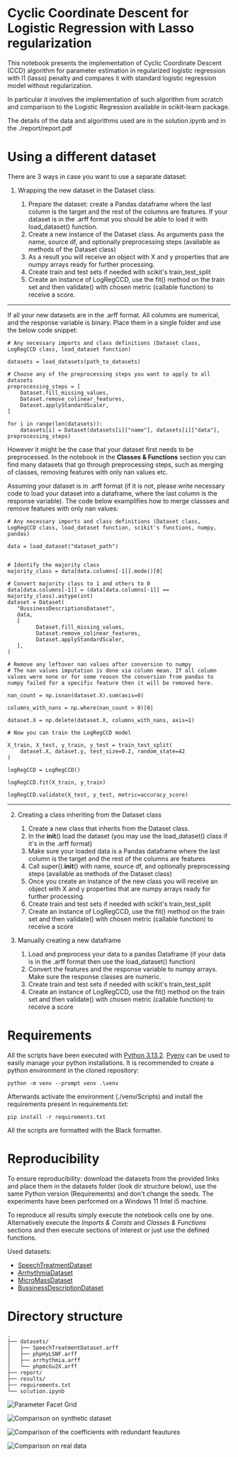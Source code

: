 # Cyclic Coordinate Descent for Logistic Regression with Lasso regularization

This notebook presents the implementation of Cyclic Coordinate Descent (CCD) algorithm for parameter
estimation in regularized logistic regression with l1 (lasso) penalty and compares it with standard
logistic regression model without regularization.

In particular it involves the implementation of such algorithm from scratch and comparison to the Logistic Regression available in scikit-learn package.

The details of the data and algorithms used are in the solution.ipynb and in the ./report/report.pdf

# Using a different dataset

There are 3 ways in case you want to use a separate dataset:

1. Wrapping the new dataset in the Dataset class:

   1. Prepare the dataset: create a Pandas dataframe where the last column is the target and the rest of the columns are features. If your dataset is in the .arff format you should be able to load it with load_dataset() function.
   2. Create a new instance of the Dataset class. As arguments pass the name, source df, and optionally preprocessing steps (available as methods of the Dataset class)
   3. As a result you will receive an object with X and y properties that are numpy arrays ready for further processing.
   4. Create train and test sets if needed with scikit's train_test_split
   5. Create an instance of LogRegCCD, use the fit() method on the train set and then validate() with chosen metric (callable function) to receive a score.

---

If all your new datasets are in the .arff format. All columns are numerical, and the response variable is binary. Place them in a single folder and use the below code snippet:

```{python}
# Any necessary imports and class definitions (Dataset class, LogRegCCD class, load_dataset function)

datasets = load_datasets(path_to_datasets)

# Choose any of the preprocessing steps you want to apply to all datasets
preprocessing_steps = [
    Dataset.fill_missing_values,
    Dataset.remove_colinear_features,
    Dataset.applyStandardScaler,
]

for i in range(len(datasets)):
    datasets[i] = Dataset(datasets[i]["name"], datasets[i]["data"], preprocessing_steps)
```

However it might be the case that your dataset first needs to be preprocessed. In the notebook in the **Classes & Functions** section you can find many datasets that go through preprocessing steps, such as merging of classes, removing features with only nan values etc.

Assuming your dataset is in .arff format (if it is not, please write necessary code to load your dataset into a dataframe, where the last column is the response variable). The code below examplifies how to merge classses and remove features with only nan values:

```{python}
# Any necessary imports and class definitions (Dataset class, LogRegCCD class, load_dataset function, scikit's functions, numpy, pandas)

data = load_dataset("dataset_path")


# Identify the majority class
majority_class = data[data.columns[-1]].mode()[0]

# Convert majority class to 1 and others to 0
data[data.columns[-1]] = (data[data.columns[-1]] == majority_class).astype(int)
dataset = Dataset(
   "BussinessDescriptionsDataset",
   data,
   [
         Dataset.fill_missing_values,
         Dataset.remove_colinear_features,
         Dataset.applyStandardScaler,
   ],
)

# Remove any leftover nan values after conversion to numpy 
# The nan values imputation is done via column mean. If all column values were none or for some reason the conversion from pandas to numpy failed for a specific feature then it will be removed here.

nan_count = np.isnan(dataset.X).sum(axis=0)

columns_with_nans = np.where(nan_count > 0)[0]

dataset.X = np.delete(dataset.X, columns_with_nans, axis=1)

# Now you can train the LogRegCCD model

X_train, X_test, y_train, y_test = train_test_split(
    dataset.X, dataset.y, test_size=0.2, random_state=42
)

logRegCCD = LogRegCCD()

logRegCCD.fit(X_train, y_train)

logRegCCD.validate(X_test, y_test, metric=accuracy_score)
```

---

2. Creating a class inheriting from the Dataset class

   1. Create a new class that inherits from the Dataset class.
   2. In the **init**() load the dataset (you may use the load_dataset() class if it's in the .arff format)
   3. Make sure your loaded data is a Pandas dataframe where the last column is the target and the rest of the columns are features
   4. Call super().**init**() with name, source df, and optionally preprocessing steps (available as methods of the Dataset class)
   5. Once you create an instance of the new class you will receive an object with X and y properties that are numpy arrays ready for further processing.
   6. Create train and test sets if needed with scikit's train_test_split
   7. Create an instance of LogRegCCD, use the fit() method on the train set and then validate() with chosen metric (callable function) to receive a score

3. Manually creating a new dataframe

   1. Load and preprocess your data to a pandas Dataframe (if your data is in the .arff format then use the load_dataset() function)
   2. Convert the features and the response variable to numpy arrays. Make sure the response classes are numeric.
   3. Create train and test sets if needed with scikit's train_test_split
   4. Create an instance of LogRegCCD, use the fit() method on the train set and then validate() with chosen metric (callable function) to receive a score

# Requirements

All the scripts have been executed with [Python 3.13.2](https://www.python.org/). [Pyenv](https://github.com/pyenv/pyenv) can be used to easily manage your python installations. It is recommended to create a python environment in the cloned repository:

```
python -m venv --prompt venv .\venv
```

Afterwards activate the environment (./venv/Scripts) and install the requirements present in requirements.txt:

```
pip install -r requirements.txt
```

All the scripts are formatted with the Black formatter.

# Reproducibility

To ensure reproducibility: download the datasets from the provided links and place them in the datasets folder (look dir structure below), use the same Python version (Requirements) and don't change the seeds. The experiments have been performed on a Windows 11 Intel i5 machine.

To reproduce all results simply execute the notebook cells one by one. Alternatively execute the _Imports & Consts_ and _Classes & Functions_ sections and then execute sections of interest or just use the defined functions.

Used datasets:

- [SpeechTreatmentDataset](https://www.openml.org/search?type=data&sort=runs&status=active&qualities.NumberOfClasses=%3D_2&qualities.NumberOfFeatures=between_100_1000&id=1484)
- [ArrhythmiaDataset](https://www.openml.org/search?type=data&sort=runs&status=active&qualities.NumberOfClasses=%3D_2&qualities.NumberOfFeatures=between_100_1000&id=1017)
- [MicroMassDataset](https://www.openml.org/search?type=data&sort=runs&status=active&qualities.NumberOfFeatures=between_100_1000&id=1515)
- [BussinessDescriptionDataset](https://www.openml.org/search?type=data&sort=runs&status=active&qualities.NumberOfFeatures=between_100_1000&id=1468)

# Directory structure

```
.
├── datasets/
│   ├── SpeechTreatmentDataset.arff
│   ├── phpHyLSNF.arff
│   ├── arrhythmia.arff
│   └── phpmcGu2X.arff
├── report/
├── results/
├── requirements.txt
└── solution.ipynb
```

![Parameter Facet Grid](./results/parameter_facet_grid.png)

![Comparison on synthetic dataset](./results/comparison-synthetic-dataset.png)

![Comparison of the coefficients with redundant feautures](./results/logistic_regression_l1_logregccd_coefficients_redundant_features.png)

![Comparison on real data](./results/real_data_boxplots.png)